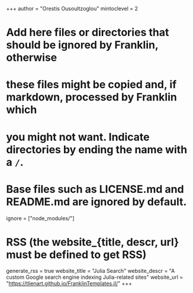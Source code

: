 +++
author = "Orestis Ousoultzoglou"
mintoclevel = 2

# Add here files or directories that should be ignored by Franklin, otherwise
# these files might be copied and, if markdown, processed by Franklin which
# you might not want. Indicate directories by ending the name with a `/`.
# Base files such as LICENSE.md and README.md are ignored by default.
ignore = ["node_modules/"]

# RSS (the website_{title, descr, url} must be defined to get RSS)
generate_rss = true
website_title = "Julia Search"
website_descr = "A custom Google search engine indexing Julia-related sites"
website_url   = "https://tlienart.github.io/FranklinTemplates.jl/"
+++
